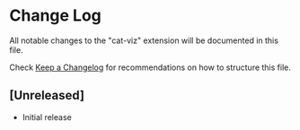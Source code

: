 # Change Log

All notable changes to the "cat-viz" extension will be documented in this file.

Check [Keep a Changelog](http://keepachangelog.com/) for recommendations on how to structure this file.

## [Unreleased]

- Initial release